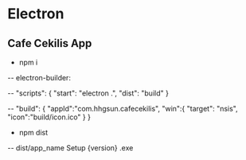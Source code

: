 # Electron
## Cafe Cekilis App

- npm i

-- electron-builder: 

-- "scripts": {
    "start": "electron .",
    "dist": "build"
   }
   
-- "build": {
    "appId":"com.hhgsun.cafecekilis",
    "win":{
      "target": "nsis",
      "icon":"build/icon.ico"
    }
   }

- npm dist

-- dist/app_name Setup {version} .exe
